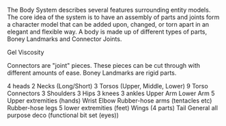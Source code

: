 The Body System describes several features surrounding entity models. The core idea of the system is to have an assembly of parts and joints form a character model that can be added upon, changed, or torn apart in an elegant and flexible way. A body is made up of different types of parts, Boney Landmarks and Connector Joints. 

Gel Viscosity

Connectors are "joint" pieces. These pieces can be cut through with different amounts of ease. Boney Landmarks are rigid parts.

4 heads
2 Necks (Long/Short)
3 Torsos (Upper, Middle, Lower)
9 Torso Connectors
3 Shoulders
3 Hips 
3 knees
3 ankles
Upper Arm
Lower Arm
5 Upper extremities (hands) 
Wrist 
Elbow
Rubber-hose arms (tentacles etc) 
Rubber-hose legs
5 lower extremities (feet)
Wings (4 parts)
Tail
General all purpose deco (functional bit set (eyes)) 
